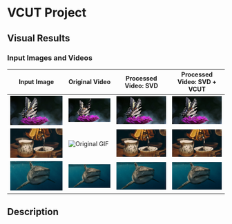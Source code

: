 # VCUT Project

## Visual Results

### Input Images and Videos

| Input Image | Original Video | Processed Video: SVD | Processed Video: SVD + VCUT |
|-------------|----------------|----------------------|-----------------------------|
| ![Butterfly on Flower](contents/a_butterfly_sits_on_top_of_a_purple_flower.jpg) | ![Original GIF](contents/a_butterfly_sits_on_top_of_a_purple_flower_2_original_14frame.gif) | ![SVD GIF](contents/a_butterfly_sits_on_top_of_a_purple_flower_2_vcut17_14frame.gif) | ![SVD + VCUT GIF](contents/a_butterfly_sits_on_top_of_a_purple_flower_2_vcut17_14frame.gif) |
| ![Person Pouring Water](contents/a_person_is_pouring_water_into_a_teacup.jpg) | ![Original GIF](contents/a_person_is_pouring_water_into_a_teacup_0_original_14frame.gif) | ![SVD GIF](contents/a_person_is_pouring_water_into_a_teacup_0_vcut17_14frame.gif) | ![SVD + VCUT GIF](contents/a_person_is_pouring_water_into_a_teacup_0_vcut17_14frame.gif) |
| ![Shark in Ocean](contents/a_great_white_shark_swimming_in_the_ocean.jpg) | ![Original GIF](contents/a_great_white_shark_swimming_in_the_ocean_2_orig_14_frame.gif) | ![SVD GIF](contents/a_great_white_shark_swimming_in_the_ocean_2_vcut17_14frame.gif) | ![SVD + VCUT GIF](contents/a_great_white_shark_swimming_in_the_ocean_2_vcut17_14frame.gif) |

## Description
